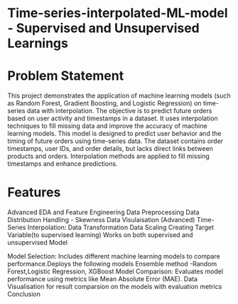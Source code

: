 # Time-series-interpolated-ML-model - Supervised and Unsupervised Learnings
# Problem Statement
This project demonstrates the application of machine learning models (such as Random Forest, Gradient Boosting, and Logistic Regression) on time-series data with interpolation. The objective is to predict future orders based on user activity and timestamps in a dataset. It uses interpolation techniques to fill missing data and improve the accuracy of machine learning models.
This model is designed to predict user behavior and the timing of future orders using time-series data. The dataset contains order timestamps, user IDs, and order details, but lacks direct links between products and orders. Interpolation methods are applied to fill missing timestamps and enhance predictions.

# Features
Advanced EDA and Feature Engineering
Data Preprocessing
Data Distribution Handling - Skewness
Data Visulaisation (Advanced)
Time-Series Interpolation: 
Data Transformation
Data Scaling
Creating Target Variable(to supervised learning)
Works on both supervised and unsupervised Model

Model Selection: Includes different machine learning models to compare performance.Deploys the following models Ensemble method -Random Forest,Logistic Regression, XGBoost
Model Comparison: Evaluates model performance using metrics like Mean Absolute Error (MAE).
Data Visualisation for result comparsion on the models with evaluation metrics
Conclusion
